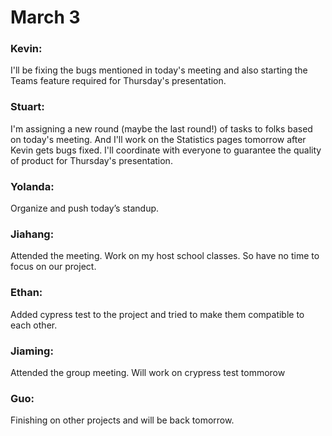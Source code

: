 # March 3

### Kevin:
I'll be fixing the bugs mentioned in today's meeting and also starting the Teams feature required for Thursday's presentation.

### Stuart:
I'm assigning a new round (maybe the last round!) of tasks to folks based on today's meeting. And I'll work on the Statistics pages tomorrow after Kevin gets bugs fixed. I'll coordinate with everyone to guarantee the quality of product for Thursday's presentation.

### Yolanda:
Organize and push today’s standup.

### Jiahang:
Attended the meeting. Work on my host school classes. So have no time to focus on our project. 

### Ethan:
Added cypress test to the project and tried to make them compatible to each other.

### Jiaming:
Attended the group meeting. Will work on crypress test tommorow

### Guo:
Finishing on other projects and will be back tomorrow.






